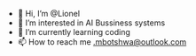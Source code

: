 - 👋 Hi, I’m @Lionel
- 👀 I’m interested in AI Bussiness systems
- 🌱 I’m currently learning coding
- 📫 How to reach me .mbotshwa@outlook.com
  
  

<!---
LionelSD/LionelSD is a ✨ special ✨ repository because its `README.md` (this file) appears on your GitHub profile.
You can click the Preview link to take a look at your changes.
--->

